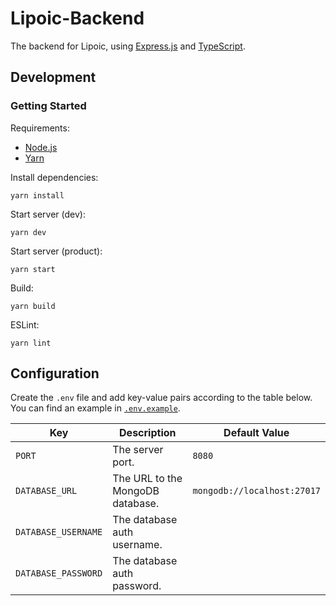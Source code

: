 # Lipoic-Backend

The backend for Lipoic, using [Express.js](https://expressjs.com/) and [TypeScript](https://www.typescriptlang.org/).

## Development

### Getting Started

Requirements:
- [Node.js](https://nodejs.org)
- [Yarn](https://yarnpkg.com/getting-started/install)

Install dependencies:
```shell
yarn install
```

Start server (dev):
```shell
yarn dev
```

Start server (product):
```shell
yarn start
```

Build:
```shell
yarn build
```

ESLint:
```shell
yarn lint
```

## Configuration

Create the `.env` file and add key-value pairs according to the table below.
You can find an example in [`.env.example`](.env.example).

| Key                 | Description                      | Default Value               |
|---------------------|----------------------------------|-----------------------------|
| `PORT`              | The server port.                 | `8080`                      |
| `DATABASE_URL`      | The URL to the MongoDB database. | `mongodb://localhost:27017` |
| `DATABASE_USERNAME` | The database auth username.      |                             |
| `DATABASE_PASSWORD` | The database auth password.      |                             |
